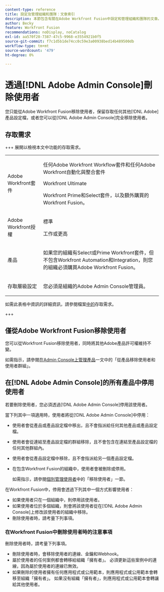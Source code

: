 ```yaml
---
content-type: reference
title: 設定及管理組織和團隊：文章索引
description: 本節包含有關在Adobe Workfront Fusion中設定和管理組織和團隊的文章。
author: Becky
feature: Workfront Fusion
recommendations: noDisplay, noCatalog
exl-id: aa570f28-7387-47c5-9968-e3554921b0f5
source-git-commit: f7c1d5b1de74cc0c59e3a00938bed14b489500db
workflow-type: tm+mt
source-wordcount: '479'
ht-degree: 0%

---
```


# 透過[!DNL Adobe Admin Console]刪除使用者

您只能從Adobe Workfront Fusion移除使用者，保留存取任何其他[!DNL Adobe]產品設定檔，或者您可以從[!DNL Adobe Admin Console]完全移除使用者。

## 存取需求

+++ 展開以檢視本文中功能的存取需求。

<table style="table-layout:auto">
 <col> 
 <col> 
 <tbody> 
  <tr> 
   <td role="rowheader">Adobe Workfront套件</td> 
   <td> <p>任何Adobe Workfront Workflow套件和任何Adobe Workfront自動化與整合套件</p><p>Workfront Ultimate</p><p>Workfront Prime和Select套件，以及額外購買的Workfront Fusion。</p> </td> 
  </tr> 
  <tr data-mc-conditions=""> 
   <td role="rowheader">Adobe Workfront授權</td> 
   <td> <p>標準</p><p>工作或更高</p> </td> 
  </tr> 
  <tr> 
   <td role="rowheader">產品</td> 
   <td>
   <p>如果您的組織有Select或Prime Workfront套件，但不包含Workfront Automation和Integration，則您的組織必須購買Adobe Workfront Fusion。</li></ul>
   </td> 
  </tr>
  <tr data-mc-conditions=""> 
   <td role="rowheader">存取層級設定</td> 
   <td> 
     <p>您必須是組織的Adobe Admin Console管理員。</p>
   </td> 
  </tr> 
 </tbody> 
</table>

如需此表格中資訊的詳細資訊，請參閱檔案[中的](/help/workfront-fusion/references/licenses-and-roles/access-level-requirements-in-documentation.md)存取需求。

+++

## 僅從Adobe Workfront Fusion移除使用者

您可以從Workfront Fusion移除使用者，同時將其他Adobe產品許可權維持不變。

如需指示，請參閱[在Admin Console上管理產品](https://helpx.adobe.com/tw/enterprise/using/manage-products.html)一文中的「從產品移除使用者和使用者群組」。

## 在[!DNL Adobe Admin Console]的所有產品中停用使用者

若要刪除使用者，您必須透過[!DNL Adobe Admin Console]停用該使用者。

當下列其中一項適用時，使用者將從[!DNL Adobe Admin Console]中停用：

* 使用者會從產品或產品設定檔中移出，且不會指派給任何其他產品或產品設定檔。
* 使用者會從連結至產品設定檔的群組移除，且不會包含在連結至產品設定檔的任何其他群組內。
* 使用者會從產品設定檔中移除，且不會指派給另一個產品設定檔。
* 在包含Workfront Fusion的組織中，使用者會被刪除或停用。

  如需指示，請參閱[個別管理使用者](https://helpx.adobe.com/tw/enterprise/using/manage-users-individually.html)中的「移除使用者」一節。

在Workfront Fusion中，停用會透過下列其中一個方式影響使用者：

* 如果使用者只在一個組織中，則停用該使用者。
* 如果使用者位於多個組織，則會將該使用者從在[!DNL Adobe Admin Console]上修改該使用者的組織中移除。
* 刪除使用者時，請考量下列事項。

### 在Workfront Fusion中刪除使用者時的注意事項

刪除使用者時，請考量下列事項。

* 刪除使用者時，會移除使用者的連線、金鑰和Webhook。
* 屬於使用者的任何案例都會轉移給組織「擁有者」。 必須更新這些案例中的連線，因為屬於使用者的連線已無效。
* 如果刪除的使用者擁有任何應用程式或公用範本，則應用程式或公用範本會轉移至組織「擁有者」。 如果沒有組織「擁有者」，則應用程式或公用範本會轉讓給其他使用者。
